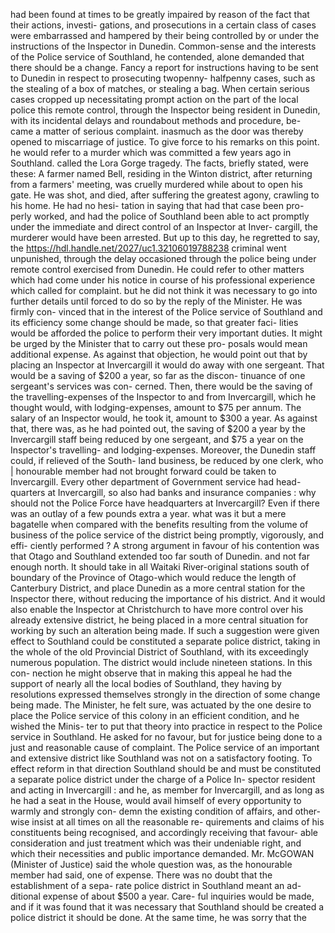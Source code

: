 had been found at times to be greatly impaired by reason of the fact that their actions, investi- gations, and prosecutions in a certain class of cases were embarrassed and hampered by their being controlled by or under the instructions of the Inspector in Dunedin. Common-sense and the interests of the Police service of Southland, he contended, alone demanded that there should be a change. Fancy a report for instructions having to be sent to Dunedin in respect to prosecuting twopenny- halfpenny cases, such as the stealing of a box of matches, or stealing a bag. When certain serious cases cropped up necessitating prompt action on the part of the local police this remote control, through the Inspector being resident in Dunedin, with its incidental delays and roundabout methods and procedure, be- came a matter of serious complaint. inasmuch as the door was thereby opened to miscarriage of justice. To give force to his remarks on this point. he would refer to a murder which was committed a few years ago in Southland. called the Lora Gorge tragedy. The facts, briefly stated, were these: A farmer named Bell, residing in the Winton district, after returning from a farmers' meeting, was cruelly murdered while about to open his gate. He was shot, and died, after suffering the greatest agony, crawling to his home. He had no hesi- tation in saying that had that case been pro- perly worked, and had the police of Southland been able to act promptly under the immediate and direct control of an Inspector at Inver- cargill, the murderer would have been arrested. But up to this day, he regretted to say, the https://hdl.handle.net/2027/uc1.32106019788238 criminal went unpunished, through the delay occasioned through the police being under remote control exercised from Dunedin. He could refer to other matters which had come under his notice in course of his professional experience which called for complaint. but he did not think it was necessary to go into further details until forced to do so by the reply of the Minister. He was firmly con- vinced that in the interest of the Police service of Southland and its efficiency some change should be made, so that greater faci- lities would be afforded the police to perform their very important duties. It might be urged by the Minister that to carry out these pro- posals would mean additional expense. As against that objection, he would point out that by placing an Inspector at Invercargill it would do away with one sergeant. That would be a saving of $200 a year, so far as the discon- tinuance of one sergeant's services was con- cerned. Then, there would be the saving of the travelling-expenses of the Inspector to and from Invercargill, which he thought would, with lodging-expenses, amount to $75 per annum. The salary of an Inspector would, he took it, amount to $300 a year. As against that, there was, as he had pointed out, the saving of $200 a year by the Invercargill staff being reduced by one sergeant, and $75 a year on the Inspector's travelling- and lodging-expenses. Moreover, the Dunedin staff could, if relieved of the South- land business, be reduced by one clerk, who | honourable member had not brought forward could be taken to Invercargill. Every other department of Government service had head- quarters at Invercargill, so also had banks and insurance companies : why should not the Police Force have headquarters at Invercargill? Even if there was an outlay of a few pounds extra a year. what was it but a mere bagatelle when compared with the benefits resulting from the volume of business of the police service of the district being promptly, vigorously, and effi- ciently performed ? A strong argument in favour of his contention was that Otago and Southland extended too far south of Dunedin. and not far enough north. It should take in all Waitaki River-original stations south of boundary of the Province of Otago-which would reduce the length of Canterbury District, and place Dunedin as a more central station for the Inspector there, without reducing the importance of his district. And it would also enable the Inspector at Christchurch to have more control over his already extensive district, he being placed in a more central situation for working by such an alteration being made. If such a suggestion were given effect to Southland could be constituted a separate police district, taking in the whole of the old Provincial District of Southland, with its exceedingly numerous population. The district would include nineteen stations. In this con- nection he might observe that in making this appeal he had the support of nearly all the local bodies of Southland, they having by resolutions expressed themselves strongly in the direction of some change being made. The Minister, he felt sure, was actuated by the one desire to place the Police service of this colony in an efficient condition, and he wished the Minis- ter to put that theory into practice in respect to the Police service in Southland. He asked for no favour, but for justice being done to a just and reasonable cause of complaint. The Police service of an important and extensive district like Southland was not on a satisfactory footing. To effect reform in that direction Southland should be and must be constituted a separate police district under the charge of a Police In- spector resident and acting in Invercargill : and he, as member for Invercargill, and as long as he had a seat in the House, would avail himself of every opportunity to warmly and strongly con- demn the existing condition of affairs, and other- wise insist at all times on all the reasonable re- quirements and claims of his constituents being recognised, and accordingly receiving that favour- able consideration and just treatment which was their undeniable right, and which their necessities and public importance demanded. Mr. McGOWAN (Minister of Justice) said the whole question was, as the honourable member had said, one of expense. There was no doubt that the establishment of a sepa- rate police district in Southland meant an ad- ditional expense of about $500 a year. Care- ful inquiries would be made, and if it was found that it was necessary that Southland should be created a police district it should be done. At the same time, he was sorry that the 